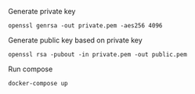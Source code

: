 Generate private key
```shell
openssl genrsa -out private.pem -aes256 4096
```

Generate public key based on private key
```shell
openssl rsa -pubout -in private.pem -out public.pem
```

Run compose
```shell
docker-compose up
```